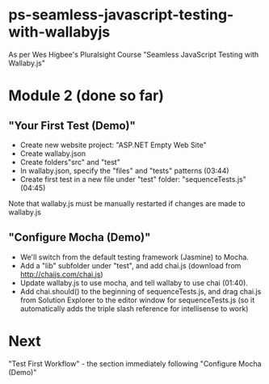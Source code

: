 # ps-seamless-javascript-testing-with-wallabyjs
As per Wes Higbee's Pluralsight Course "Seamless JavaScript Testing with Wallaby.js"

# Module 2 (done so far)

## "Your First Test (Demo)"
* Create new website project: "ASP.NET Empty Web Site"
* Create wallaby.json
* Create folders"src" and "test"
* In wallaby.json, specify the "files" and "tests" patterns (03:44)
* Create first test in a new file under "test" folder: "sequenceTests.js" (04:45)

Note that wallaby.js must be manually restarted if changes are made to wallaby.js

## "Configure Mocha (Demo)"

* We'll switch from the default testing framework (Jasmine) to Mocha.
* Add a "lib" subfolder under "test", and add chai.js (download from http://chaijs.com/chai.js)
* Update wallaby.js to use mocha, and tell wallaby to use chai (01:40).
* Add chai.should() to the beginning of sequenceTests.js, and drag chai.js from Solution Explorer to the editor window for sequenceTests.js (so it automatically adds the triple slash reference for intellisense to work)

# Next
"Test First Workflow" - the section immediately following "Configure Mocha (Demo)"

